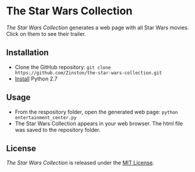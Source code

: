 # The Star Wars Collection
_The Star Wars Collection_ generates a web page with all Star Wars movies. Click on them to see their trailer.

## Installation
* Clone the GitHub repository: `git clone https://github.com/Zinston/the-star-wars-collection.git`
* [Install](https://www.python.org/downloads/release/python-2714/) Python 2.7

## Usage
* From the respository folder, open the generated web page: `python entertainment_center.py`
* The Star Wars Collection appears in your web browser. The html file was saved to the repository folder.

## License
_The Star Wars Collection_ is released under the [MIT License](the-star-wars-collection/LICENSE.txt).
